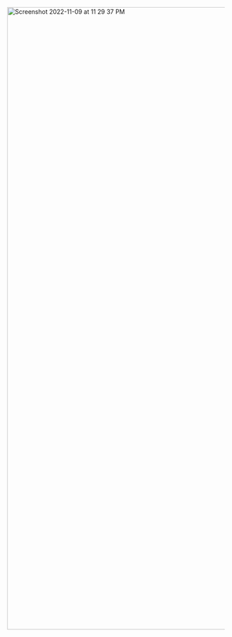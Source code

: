 
<img width="1440" alt="Screenshot 2022-11-09 at 11 29 37 PM" src="https://user-images.githubusercontent.com/56990377/200906412-9a7f62a9-5dda-4690-a4be-d7e0865b394b.png">

